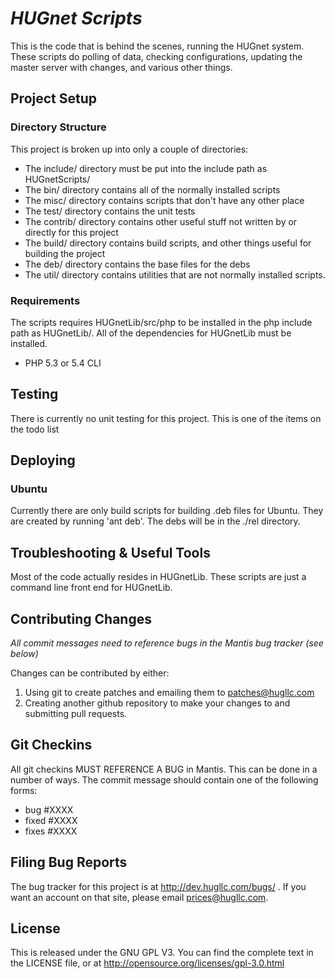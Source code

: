 # _HUGnet Scripts_

This is the code that is behind the scenes, running the HUGnet system.  These scripts
do polling of data, checking configurations, updating the master server with changes,
and various other things.


## Project Setup

### Directory Structure
This project is broken up into only a couple of directories:

- The include/ directory must be put into the include path as HUGnetScripts/
- The bin/ directory contains all of the normally installed scripts
- The misc/ directory contains scripts that don't have any other place
- The test/ directory contains the unit tests
- The contrib/ directory contains other useful stuff not written by or directly for this project
- The build/ directory contains build scripts, and other things useful for building the project
- The deb/ directory contains the base files for the debs
- The util/ directory contains utilities that are not normally installed scripts.

### Requirements

The scripts requires HUGnetLib/src/php to be installed in the php include path as HUGnetLib/.
All of the dependencies for HUGnetLib must be installed.

- PHP 5.3 or 5.4 CLI

## Testing

There is currently no unit testing for this project.  This is one of the items on the todo list


## Deploying

### Ubuntu
Currently there are only build scripts for building .deb files for Ubuntu.  They are
created by running 'ant deb'.  The debs will be in the ./rel directory.


## Troubleshooting & Useful Tools

Most of the code actually resides in HUGnetLib.  These scripts are just a command line
front end for HUGnetLib.

## Contributing Changes

_All commit messages need to reference bugs in the Mantis bug tracker (see below)_

Changes can be contributed by either:

1. Using git to create patches and emailing them to patches@hugllc.com
2. Creating another github repository to make your changes to and submitting pull requests.

## Git Checkins
All git checkins MUST REFERENCE A BUG in Mantis.  This can be done in a number of ways.
The commit message should contain one of the following forms:

- bug #XXXX
- fixed #XXXX
- fixes #XXXX

## Filing Bug Reports
The bug tracker for this project is at http://dev.hugllc.com/bugs/ .  If you want an
account on that site, please email prices@hugllc.com.

## License
This is released under the GNU GPL V3.  You can find the complete text in the
LICENSE file, or at http://opensource.org/licenses/gpl-3.0.html